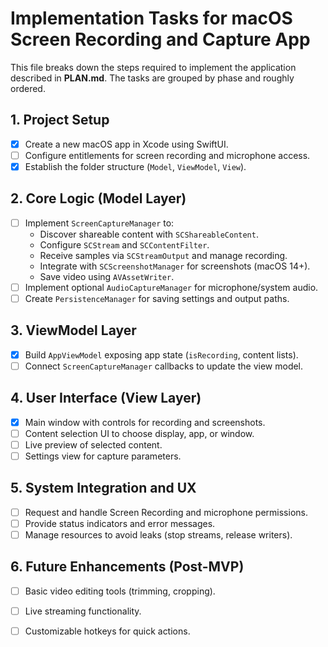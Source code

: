 # Implementation Tasks for macOS Screen Recording and Capture App

This file breaks down the steps required to implement the application described in **PLAN.md**. The tasks are grouped by phase and roughly ordered.

## 1. Project Setup
- [x] Create a new macOS app in Xcode using SwiftUI.
- [ ] Configure entitlements for screen recording and microphone access.
- [x] Establish the folder structure (`Model`, `ViewModel`, `View`).

## 2. Core Logic (Model Layer)
- [ ] Implement `ScreenCaptureManager` to:
  - Discover shareable content with `SCShareableContent`.
  - Configure `SCStream` and `SCContentFilter`.
  - Receive samples via `SCStreamOutput` and manage recording.
  - Integrate with `SCScreenshotManager` for screenshots (macOS 14+).
  - Save video using `AVAssetWriter`.
- [ ] Implement optional `AudioCaptureManager` for microphone/system audio.
- [ ] Create `PersistenceManager` for saving settings and output paths.

## 3. ViewModel Layer
- [x] Build `AppViewModel` exposing app state (`isRecording`, content lists).
- [ ] Connect `ScreenCaptureManager` callbacks to update the view model.

## 4. User Interface (View Layer)
- [x] Main window with controls for recording and screenshots.
- [ ] Content selection UI to choose display, app, or window.
- [ ] Live preview of selected content.
- [ ] Settings view for capture parameters.

## 5. System Integration and UX
- [ ] Request and handle Screen Recording and microphone permissions.
- [ ] Provide status indicators and error messages.
- [ ] Manage resources to avoid leaks (stop streams, release writers).

## 6. Future Enhancements (Post-MVP)
- [ ] Basic video editing tools (trimming, cropping).
- [ ] Live streaming functionality.
- [ ] Customizable hotkeys for quick actions.

